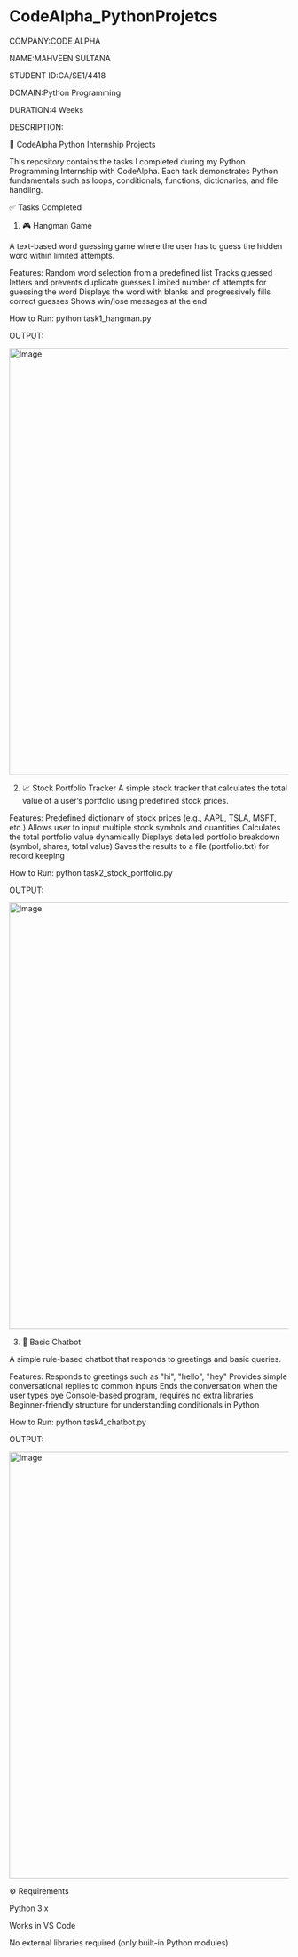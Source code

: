 # CodeAlpha_PythonProjetcs

COMPANY:CODE ALPHA

NAME:MAHVEEN SULTANA

STUDENT ID:CA/SE1/4418

DOMAIN:Python Programming

DURATION:4 Weeks

DESCRIPTION:

🚀 CodeAlpha Python Internship Projects

This repository contains the tasks I completed during my Python Programming Internship with CodeAlpha.
Each task demonstrates Python fundamentals such as loops, conditionals, functions, dictionaries, and file handling.

✅ Tasks Completed
1. 🎮 Hangman Game

A text-based word guessing game where the user has to guess the hidden word within limited attempts.

Features:
Random word selection from a predefined list
Tracks guessed letters and prevents duplicate guesses
Limited number of attempts for guessing the word
Displays the word with blanks and progressively fills correct guesses
Shows win/lose messages at the end

How to Run:
python task1_hangman.py

OUTPUT:

<img width="1366" height="768" alt="Image" src="https://github.com/user-attachments/assets/d35a14dc-806d-4a08-ade7-00610b95789c" />

2. 📈 Stock Portfolio Tracker
A simple stock tracker that calculates the total value of a user’s portfolio using predefined stock prices.

Features:
Predefined dictionary of stock prices (e.g., AAPL, TSLA, MSFT, etc.)
Allows user to input multiple stock symbols and quantities
Calculates the total portfolio value dynamically
Displays detailed portfolio breakdown (symbol, shares, total value)
Saves the results to a file (portfolio.txt) for record keeping

How to Run:
python task2_stock_portfolio.py

OUTPUT:

<img width="1366" height="768" alt="Image" src="https://github.com/user-attachments/assets/413999ab-b0dd-4ca8-b346-16b4e2d37b84" />
  

3. 🤖 Basic Chatbot

A simple rule-based chatbot that responds to greetings and basic queries.

Features:
Responds to greetings such as "hi", "hello", "hey"
Provides simple conversational replies to common inputs
Ends the conversation when the user types bye
Console-based program, requires no extra libraries
Beginner-friendly structure for understanding conditionals in Python

How to Run:
python task4_chatbot.py

OUTPUT:

<img width="1366" height="768" alt="Image" src="https://github.com/user-attachments/assets/2302c2f2-dbb5-4461-a477-9caa3c580bbb" />

⚙️ Requirements

Python 3.x

Works in VS Code 

No external libraries required (only built-in Python modules)


